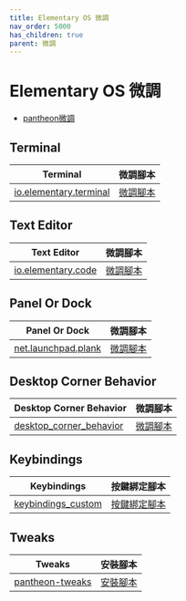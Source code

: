 ```yaml
---
title: Elementary OS 微調
nav_order: 5000
has_children: true
parent: 微調
---
```



# Elementary OS 微調

* [pantheon微調](https://samwhelp.github.io/note-about-elementary-os/read/adjustment/de/pantheon.html)


## Terminal

| Terminal | 微調腳本 |
| --- | --- |
| [io.elementary.terminal](https://samwhelp.github.io/note-about-elementary-os/read/adjustment/elementary/terminal.html) | [微調腳本](https://github.com/samwhelp/note-about-elementary-os/tree/gh-pages/_demo/adjustment/part-elementary/io.elementary.terminal) |



## Text Editor

| Text Editor | 微調腳本 |
| --- | --- |
| [io.elementary.code](https://samwhelp.github.io/note-about-elementary-os/read/adjustment/elementary/code.html) | [微調腳本](https://github.com/samwhelp/note-about-elementary-os/tree/gh-pages/_demo/adjustment/part-elementary/io.elementary.code) |


## Panel Or Dock

| Panel Or Dock | 微調腳本 |
| --- | --- |
| [net.launchpad.plank](https://samwhelp.github.io/note-about-elementary-os/read/adjustment/elementary/plank.html) | [微調腳本](https://github.com/samwhelp/note-about-elementary-os/tree/gh-pages/_demo/adjustment/part-elementary/plank) |


## Desktop Corner Behavior

| Desktop Corner Behavior | 微調腳本 |
| --- | --- |
| [desktop_corner_behavior](https://samwhelp.github.io/note-about-elementary-os/read/adjustment/elementary/desktop_corner_behavior.html) | [微調腳本](https://github.com/samwhelp/note-about-elementary-os/tree/gh-pages/_demo/adjustment/part-elementary/desktop_corner_behavior) |


## Keybindings

| Keybindings | 按鍵綁定腳本 |
| --- | --- |
| [keybindings_custom](https://samwhelp.github.io/note-about-elementary-os/read/adjustment/elementary/keybindings_custom.html) | [按鍵綁定腳本](https://github.com/samwhelp/note-about-elementary-os/tree/gh-pages/_demo/adjustment/part-elementary/keybindings_custom) |


## Tweaks

| Tweaks | 安裝腳本 |
| --- | --- |
| [pantheon-tweaks](https://samwhelp.github.io/note-about-elementary-os/read/adjustment/elementary/pantheon-tweaks.html) | [安裝腳本](https://github.com/samwhelp/note-about-elementary-os/tree/gh-pages/_demo/adjustment/part-elementary/pantheon-tweaks) |


